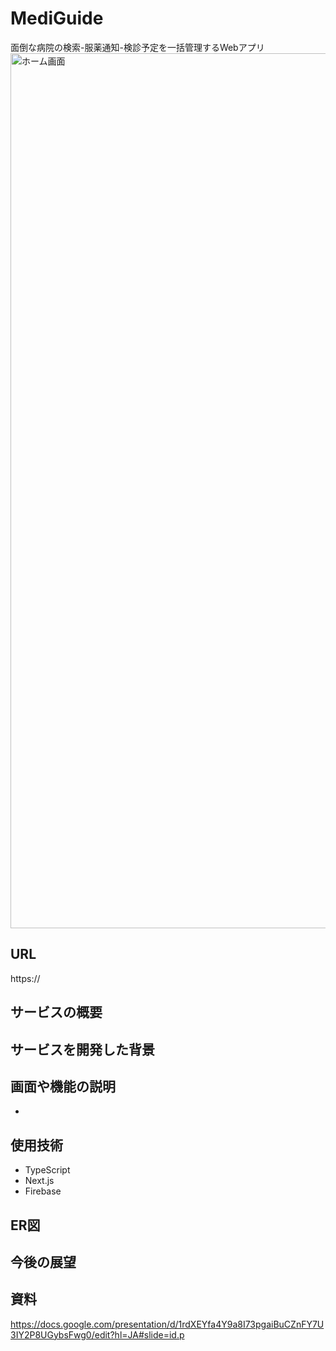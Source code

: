 # MediGuide
面倒な病院の検索-服薬通知-検診予定を一括管理するWebアプリ
<br >
<img width="1400" alt="ホーム画面" src="">

## URL
https:// <br >

## サービスの概要

## サービスを開発した背景

## 画面や機能の説明
- 
## 使用技術
- TypeScript
- Next.js
- Firebase

## ER図

## 今後の展望

## 資料
https://docs.google.com/presentation/d/1rdXEYfa4Y9a8I73pgaiBuCZnFY7U3IY2P8UGybsFwg0/edit?hl=JA#slide=id.p
